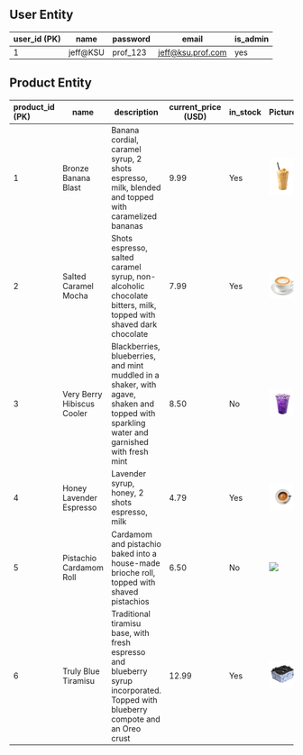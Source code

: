 ## User Entity

| user_id (PK) | name     | password | email             | is_admin |
| ------------ | -------- | -------- | ----------------- | -------- |
| 1            | jeff@KSU | prof_123 | jeff@ksu.prof.com | yes      |

## Product Entity



| product_id (PK) | name                       | description                                                  | current_price (USD) | in_stock | Picture                                                      |
| :-------------- | -------------------------- | ------------------------------------------------------------ | ------------------- | -------- | ------------------------------------------------------------ |
| 1               | Bronze Banana Blast        | Banana cordial, caramel syrup, 2 shots espresso, milk, blended and topped with 						caramelized bananas | 9.99                | Yes      | ![](https://github.com/juulsmustdie/SWE3313_TEAM9/blob/main/Technical-Design/image.png)                      |
| 2               | Salted Caramel Mocha       | Shots espresso, salted caramel syrup, non-alcoholic chocolate bitters, milk, topped with shaved dark chocolate | 7.99                | Yes      | ![](https://github.com/juulsmustdie/SWE3313_TEAM9/blob/main/Technical-Design/freepik__background__21897.png) |
| 3               | Very Berry Hibiscus Cooler | Blackberries, blueberries, and mint muddled in a shaker, with agave, shaken and topped with sparkling water and garnished with fresh mint | 8.50                | No       | ![](https://github.com/juulsmustdie/SWE3313_TEAM9/blob/main/Technical-Design/pngtree-purple-drink-in-a-plastic-cup-with-condensation-droplets-on-it-png-image_12734279.png) |
| 4               | Honey Lavender Espresso    | Lavender syrup, honey, 2 shots espresso, milk                | 4.79                | Yes      | ![](https://github.com/juulsmustdie/SWE3313_TEAM9/blob/main/Technical-Design/freepik__upload__62376%20(1).png) |
| 5               | Pistachio Cardamom Roll    | Cardamom and pistachio baked into a house-made brioche roll, topped with shaved pistachios | 6.50                | No       | ![](https://github.com/juulsmustdie/SWE3313_TEAM9/blob/main/Technical-Design/png-baked-garlic-bread-isolated-white-background-top-view.jpg) |
| 6               | Truly Blue Tiramisu        | Traditional tiramisu base, with fresh espresso and blueberry syrup incorporated. Topped with blueberry compote and an Oreo crust | 12.99               | Yes      | ![](https://github.com/juulsmustdie/SWE3313_TEAM9/blob/main/Technical-Design/tiramisu.png)            |
